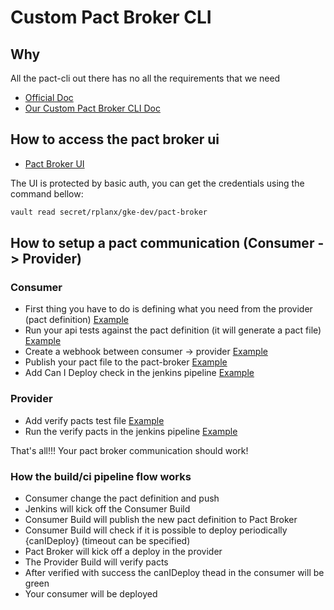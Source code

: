 # Custom Pact Broker CLI

## Why

All the pact-cli out there has no all the requirements that we need

* [Official Doc](https://github.com/pact-foundation/pact_broker)
* [Our Custom Pact Broker CLI Doc](./scripts/pact-broker-cli.md)

## How to access the pact broker ui

* [Pact Broker UI](http://pact-broker.rplan.com/)

The UI is protected by basic auth, you can get the credentials using the command bellow:  

```bash
vault read secret/rplanx/gke-dev/pact-broker
```

## How to setup a pact communication (Consumer -> Provider)

### Consumer

- First thing you have to do is defining what you need from the provider (pact definition) [Example](https://github.com/actano/allex-accounts/blob/1f13f3e33697a03c464fda65c785e7e53a561f89/test/pact/authentication-service-pact.js)
- Run your api tests against the pact definition (it will generate a pact file) [Example](https://github.com/actano/allex-accounts/blob/1f13f3e33697a03c464fda65c785e7e53a561f89/test/rest-endpoints/user-login/post-user-login.spec.js) 
- Create a webhook between consumer -> provider [Example](https://github.com/actano/allex-accounts/blob/1f13f3e33697a03c464fda65c785e7e53a561f89/Jenkinsfile-k8s#L51-L53)
- Publish your pact file to the pact-broker [Example](https://github.com/actano/allex-accounts/blob/1f13f3e33697a03c464fda65c785e7e53a561f89/Jenkinsfile-k8s#L89-L91)
- Add Can I Deploy check in the jenkins pipeline [Example](https://github.com/actano/allex-accounts/blob/1f13f3e33697a03c464fda65c785e7e53a561f89/Jenkinsfile-k8s#L98-L115)

### Provider

- Add verify pacts test file [Example](https://github.com/actano/rplan-authentication/blob/f320f58c2b1c5e566b5d62a9a54183b73d9cbb49/test/pact/user-login.pact.js)
- Run the verify pacts in the jenkins pipeline [Example](https://github.com/actano/rplan-authentication/blob/f320f58c2b1c5e566b5d62a9a54183b73d9cbb49/Jenkinsfile-k8s#L44-L64)

That's all!!! Your pact broker communication should work! 

### How the build/ci pipeline flow works

- Consumer change the pact definition and push 
- Jenkins will kick off the Consumer Build 
- Consumer Build will publish the new pact definition to Pact Broker
- Consumer Build will check if it is possible to deploy periodically {canIDeploy} (timeout can be specified)          
- Pact Broker will kick off a deploy in the provider
- The Provider Build will verify pacts
- After verified with success the canIDeploy thead in the consumer will be green
- Your consumer will be deployed 
                
